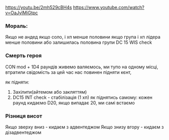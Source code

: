 
https://youtu.be/2mh529cBH4s
https://www.youtube.com/watch?v=OaJylMiGtpc
### Мораль:
Якщо не андед
якщо соло, і хп менше половини
якщо група і хп лідера менше половини або залишилась половина групи
DC 15 WIS check

### Смерть героя
CON mod + 1D4 раундів живемо валяємось,
ми тупо на одному місці, втратили свідомість
за цей час нас повинен підняти кєнт, 

як підняти:
1) Захілити(айтемом або закляттям)
2) DC15 INT check - стабілізація (1 хп)
як піднятись самому:
кожен раунд кидаємо D20, якщо випадає 20, ми самі встаємо

### Різниця висот
Якщо зверху вниз - кидаєм з адвентеджом
Якщо знизу вгору - кидаєм з дізадвентеджом

